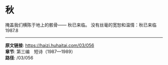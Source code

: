 # 秋

掩盖我们横陈于地上的骸骨——
秋已来临。
没有丝毫的宽恕和温情：秋已来临
1987.8

---

**原文链接**: https://haizi.huhaitai.com/03/056  
**章节**: 第三编　短诗（1987—1989）  
**路径**: /03/056
